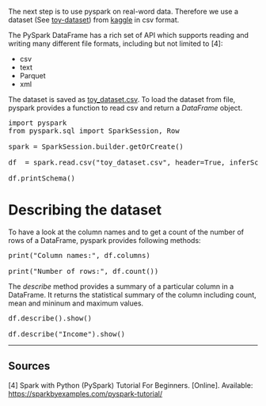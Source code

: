 The next step is to use pyspark on real-word data. Therefore we use a dataset (See [toy-dataset](https://www.kaggle.com/datasets/carlolepelaars/toy-dataset)) from [kaggle](https://www.kaggle.com) in csv format. 

The PySpark DataFrame has a rich set of API which supports reading and writing many different file formats, including but not limited to [4]:
 - csv
 - text
 - Parquet
 - xml

The dataset is saved as [toy_dataset.csv](toy_dataset.csv). To load the dataset from file, pyspark provides a function to read csv and return a _DataFrame_ object.

<pre class="file" data-filename="step4.py" data-target="replace">
import pyspark
from pyspark.sql import SparkSession, Row

spark = SparkSession.builder.getOrCreate()

df  = spark.read.csv("toy_dataset.csv", header=True, inferSchema=True)

df.printSchema()
</pre>

# Describing the dataset

To have a look at the column names and to get a count of the number of rows of a DataFrame, pyspark provides following methods:

<pre class="file" data-filename="step4.py" data-target="append">
print("Column names:", df.columns)

print("Number of rows:", df.count())
</pre>

The _describe_ method provides a summary of a particular column in a DataFrame. It returns the statistical summary of the column including count, mean and mininum and maximum values.

<pre class="file" data-filename="step4.py" data-target="append">
df.describe().show()

df.describe("Income").show()
</pre>

---

## Sources

[4] Spark with Python (PySpark) Tutorial For Beginners. [Online]. Available: https://sparkbyexamples.com/pyspark-tutorial/
